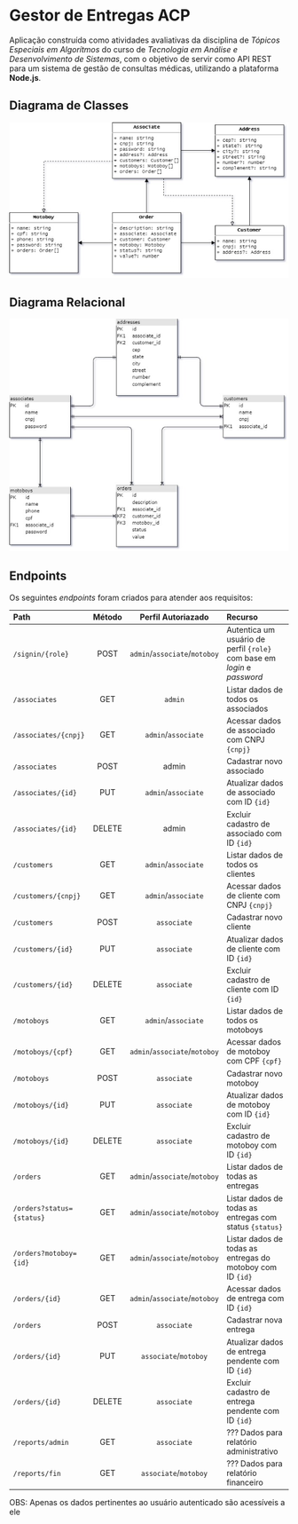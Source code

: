# Gestor de Entregas ACP

Aplicação construída como atividades avaliativas da disciplina de *Tópicos Especiais em Algorítmos* do curso de *Tecnologia em Análise e Desenvolvimento de Sistemas*, com o objetivo de servir como API REST para um sistema de gestão de consultas médicas, utilizando a plataforma **Node.js**.

## Diagrama de Classes

![Diagrama de classes da aplicação](./.github/diagram-class.jpg)

## Diagrama Relacional

![Diagrama relacional da aplicação](./.github/diagram-relational.jpg)

## Endpoints

Os seguintes *endpoints* foram criados para atender aos requisitos:

| Path                      | Método |      Perfil Autoriazado       | Recurso                                                                 |
| :------------------------ | :----: | :---------------------------: | :---------------------------------------------------------------------- |
| `/signin/{role}`           |  POST  | `admin`/`associate`/`motoboy` | Autentica um usuário de perfil `{role}` com base em *login* e *password* |
| `/associates`             |  GET   |            `admin`            | Listar dados de todos os associados                                     |
| `/associates/{cnpj}`      |  GET   |      `admin`/`associate`      | Acessar dados de associado com CNPJ `{cnpj}`                            |
| `/associates`             |  POST  |             admin             | Cadastrar novo associado                                                |
| `/associates/{id}`        |  PUT   |      `admin`/`associate`      | Atualizar dados de associado com ID `{id}`                              |
| `/associates/{id}`        | DELETE |             admin             | Excluir cadastro de associado com ID `{id}`                             |
| `/customers`              |  GET   |      `admin`/`associate`      | Listar dados de todos os clientes                                       |
| `/customers/{cnpj}`       |  GET   |      `admin`/`associate`      | Acessar dados de cliente com CNPJ `{cnpj}`                              |
| `/customers`              |  POST  |          `associate`          | Cadastrar novo cliente                                                  |
| `/customers/{id}`         |  PUT   |          `associate`          | Atualizar dados de cliente com ID `{id}`                                |
| `/customers/{id}`         | DELETE |          `associate`          | Excluir cadastro de cliente com ID `{id}`                               |
| `/motoboys`               |  GET   |      `admin`/`associate`      | Listar dados de todos os motoboys                                       |
| `/motoboys/{cpf}`         |  GET   | `admin`/`associate`/`motoboy` | Acessar dados de motoboy com CPF `{cpf}`                                |
| `/motoboys`               |  POST  |          `associate`          | Cadastrar novo motoboy                                                  |
| `/motoboys/{id}`          |  PUT   |          `associate`          | Atualizar dados de motoboy com ID `{id}`                                |
| `/motoboys/{id}`          | DELETE |          `associate`          | Excluir cadastro de motoboy com ID `{id}`                               |
| `/orders`                 |  GET   | `admin`/`associate`/`motoboy` | Listar dados de todas as entregas                                       |
| `/orders?status={status}` |  GET   | `admin`/`associate`/`motoboy` | Listar dados de todas as entregas com status `{status}`                 |
| `/orders?motoboy={id}`    |  GET   | `admin`/`associate`/`motoboy` | Listar dados de todas as entregas do motoboy com ID `{id}`              |
| `/orders/{id}`            |  GET   | `admin`/`associate`/`motoboy` | Acessar dados de entrega com ID `{id}`                                  |
| `/orders`                 |  POST  |          `associate`          | Cadastrar nova entrega                                                  |
| `/orders/{id}`            |  PUT   |     `associate`/`motoboy`     | Atualizar dados de entrega pendente com ID `{id}`                       |
| `/orders/{id}`            | DELETE |          `associate`          | Excluir cadastro de entrega pendente com ID `{id}`                      |
| `/reports/admin`          |  GET   |          `associate`          | ??? Dados para relatório administrativo                                 |
| `/reports/fin`            |  GET   |     `associate`/`motoboy`     | ??? Dados para relatório financeiro                                     |

OBS: Apenas os dados pertinentes ao usuário autenticado são acessíveis a ele
